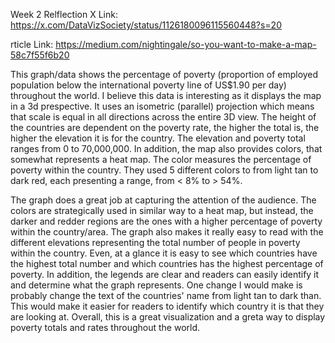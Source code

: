 Week 2 Relflection X Link: https://x.com/DataVizSociety/status/1126180096115560448?s=20

rticle Link: https://medium.com/nightingale/so-you-want-to-make-a-map-58c7f55f6b20

This graph/data shows the percentage of poverty (proportion of employed population below the international poverty line 
of US$1.90 per day) throughout the world. I believe this data is interesting as it displays the map in a 3d prespective. 
It uses an isometric (parallel) projection which means that scale is equal in all directions across the entire 3D view. 
The height of the countries are dependent on the poverty rate, the higher the total is, the higher the elevation it is for the 
country. The elevation and poverty total ranges from 0 to 70,000,000. In addition, the map also provides colors, that somewhat 
represents a heat map. The color measures the percentage of poverty within the country. They used 5 different colors to from 
light tan to dark red, each presenting a range, from < 8% to > 54%.

The graph does a great job at capturing the attention of the audience. The colors are strategically used in similar way to a heat map,
but instead, the darker and redder regions are the ones with a higher percentage of poverty within the country/area. The graph also
makes it really easy to read with the different elevations representing the total number of people in poverty within the country.
Even, at a glance it is easy to see which countries have the highest total number and which countries has the highest percentage
of poverty. In addition, the legends are clear and readers can easily identify it and determine what the graph represents. One 
change I would make is probably change the text of the countries' name from light tan to dark than. This would make it easier
for readers to identify which country it is that they are looking at. Overall, this is a great visualization and a greta way to
display poverty totals and rates throughout the world. 
